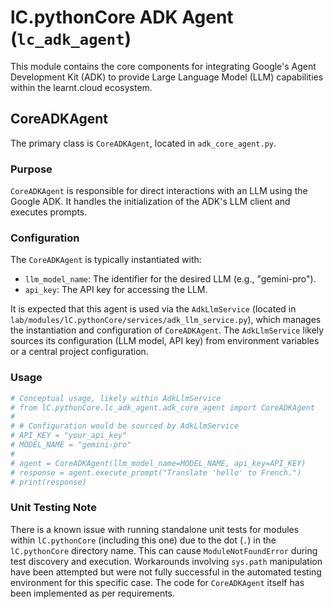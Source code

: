 # lC.pythonCore ADK Agent (`lc_adk_agent`)

This module contains the core components for integrating Google's Agent Development Kit (ADK) to provide Large Language Model (LLM) capabilities within the learnt.cloud ecosystem.

## CoreADKAgent

The primary class is `CoreADKAgent`, located in `adk_core_agent.py`.

### Purpose
`CoreADKAgent` is responsible for direct interactions with an LLM using the Google ADK. It handles the initialization of the ADK's LLM client and executes prompts.

### Configuration
The `CoreADKAgent` is typically instantiated with:
- `llm_model_name`: The identifier for the desired LLM (e.g., "gemini-pro").
- `api_key`: The API key for accessing the LLM.

It is expected that this agent is used via the `AdkLlmService` (located in `lab/modules/lC.pythonCore/services/adk_llm_service.py`), which manages the instantiation and configuration of `CoreADKAgent`. The `AdkLlmService` likely sources its configuration (LLM model, API key) from environment variables or a central project configuration.

### Usage
```python
# Conceptual usage, likely within AdkLlmService
# from lC.pythonCore.lc_adk_agent.adk_core_agent import CoreADKAgent
#
# # Configuration would be sourced by AdkLlmService
# API_KEY = "your_api_key" 
# MODEL_NAME = "gemini-pro"
#
# agent = CoreADKAgent(llm_model_name=MODEL_NAME, api_key=API_KEY)
# response = agent.execute_prompt("Translate 'hello' to French.")
# print(response)
```

### Unit Testing Note
There is a known issue with running standalone unit tests for modules within `lC.pythonCore` (including this one) due to the dot (`.`) in the `lC.pythonCore` directory name. This can cause `ModuleNotFoundError` during test discovery and execution. Workarounds involving `sys.path` manipulation have been attempted but were not fully successful in the automated testing environment for this specific case. The code for `CoreADKAgent` itself has been implemented as per requirements.
